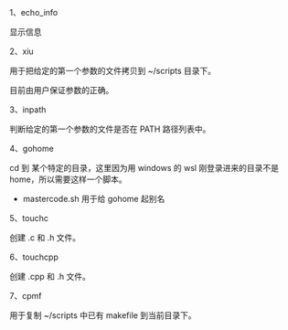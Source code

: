 1、echo_info

显示信息



2、xiu

用于把给定的第一个参数的文件拷贝到 ~/scripts 目录下。

目前由用户保证参数的正确。



3、inpath

判断给定的第一个参数的文件是否在 PATH 路径列表中。



4、gohome

cd 到 某个特定的目录，这里因为用 windows 的 wsl 刚登录进来的目录不是 home，所以需要这样一个脚本。

- mastercode.sh 用于给 gohome 起别名



5、touchc

创建 .c 和 .h 文件。



6、touchcpp

创建 .cpp 和 .h 文件。



7、cpmf

用于复制 ~/scripts 中已有 makefile 到当前目录下。